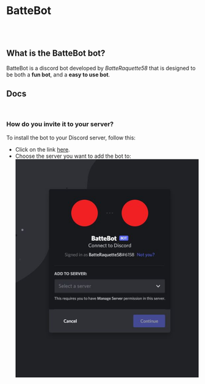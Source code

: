 # BatteBot
<br>
<br>

## What is the BatteBot bot?
BatteBot is a discord bot developed by *BatteRaquette58* that is designed to be both a **fun bot**, and a **easy to use bot**.
<br>

## Docs
<br>

### How do you invite it to your server?

To install the bot to your Discord server, follow this:

- Click on the link [here](https://discord.com/api/oauth2/authorize?client_id=922518127378587718&permissions=8&scope=bot "Install BatteBot to your server").
- Choose the server you want to add the bot to: 
![Choose server](/assets/md/choose-server.JPG "Choose server")
